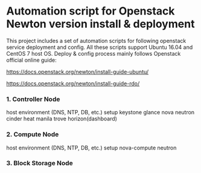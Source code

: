Automation script for Openstack Newton version install & deployment
======================================================

This project includes a set of automation scripts for following openstack service deployment and config. All these scripts support Ubuntu 16.04 and CentOS 7 host OS. Deploy & config process mainly follows Openstack official online guide:

https://docs.openstack.org/newton/install-guide-ubuntu/

https://docs.openstack.org/newton/install-guide-rdo/


### 1. Controller Node
host environment (DNS, NTP, DB, etc.) setup
keystone
glance
nova
neutron
cinder
heat
manila
trove
horizon(dashboard)

### 2. Compute Node
host environment (DNS, NTP, DB, etc.) setup
nova-compute
neutron

### 3. Block Storage Node




